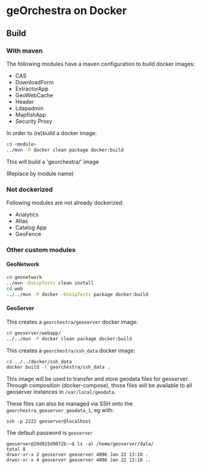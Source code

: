 # geOrchestra on Docker

## Build 

### With maven

The following modules have a maven configuration to build docker images:
 
 * CAS
 * DownloadForm
 * ExtractorApp
 * GeoWebCache
 * Header
 * Ldapadmin
 * MapfishApp
 * Security Proxy

In order to (re)build a docker image:

```bash
cd <module>
../mvn -P docker clean package docker:build

```

This will build a 'georchestra/<module>' image

(Replace <module> by module name)


### Not dockerized
Following modules are not already dockerized:

 * Analytics
 * Atlas
 * Catalog App
 * GeoFence
 
### Other custom modules
 
#### GeoNetwork 

```bash
cd geonetwork 
../mvn -DskipTests clean install 
cd web
../../mvn -P docker -DskipTests package docker:build
```

#### GeoServer

This creates a ```georchestra/geoserver``` docker image:

```bash
cd geoserver/webapp/
../../mvn -P docker clean package docker:build
```

This creates a ```georchestra/ssh_data``` docker image:

```bash
cd ../../docker/ssh_data
docker build -t georchestra/ssh_data .
```
This image will be used to transfer and store geodata files for geoserver. 
Through composition (docker-compose), those files will be available to all geoserver instances in `/var/local/geodata`. 


These files can also be managed via SSH onto the `georchestra_geoserver_geodata_1`, eg with:
```
ssh -p 2222 geoserver@localhost 
```
The default password is `geoserver`

```
geoserver@20d925d9072b:~$ ls -al /home/geoserver/data/
total 8
drwxr-xr-x 2 geoserver geoserver 4096 Jan 22 13:10 .
drwxr-xr-x 4 geoserver geoserver 4096 Jan 22 13:10 ..
```